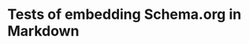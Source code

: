 # Tests of embedding Schema.org in Markdown

<div itemscope itemtype="http://schema.org/Dataset">
  <div itemprop="name" content="test" />
  <div itemprop="description" content="test desc" />
</div>
